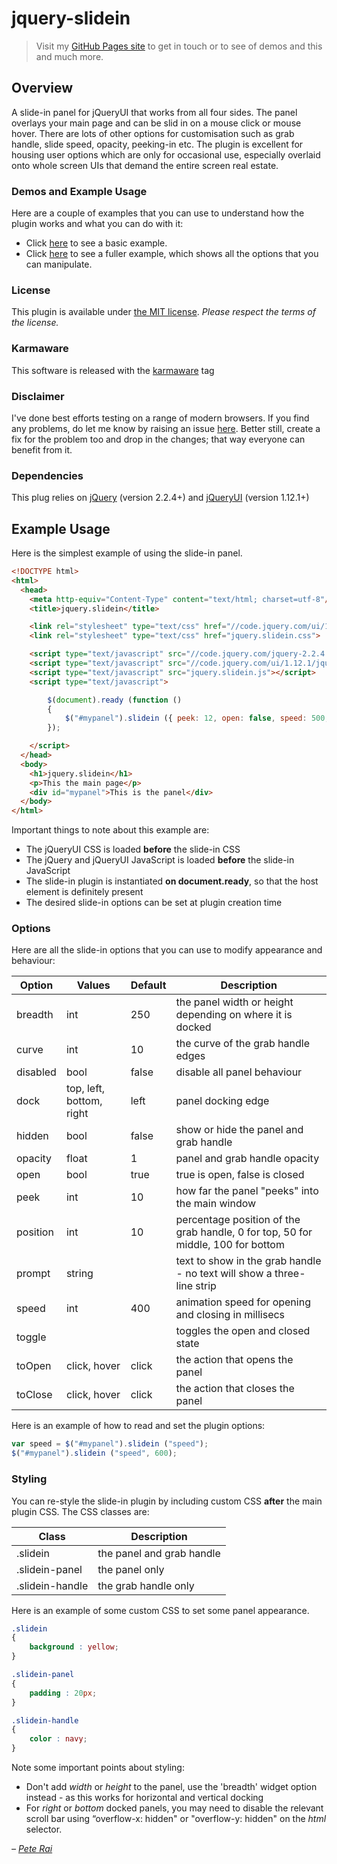 # jquery-slidein

> Visit my [GitHub Pages site](https://pete-rai.github.io/) to get in touch or to
see of demos and this and much more.

## Overview

A slide-in panel for jQueryUI that works from all four sides. The panel overlays
your main page and can be slid in on a mouse click or mouse hover. There are lots
of other options for customisation such as grab handle, slide speed, opacity,
peeking-in etc. The plugin is excellent for housing user options which are only for occasional use, especially overlaid onto whole screen UIs that demand the entire screen real estate.

### Demos and Example Usage

Here are a couple of examples that you can use to understand how the plugin works
and what you can do with it:

* Click [here](https://pete-rai.github.io/jquery-slidein/sample-slidein-basic.html) to see a basic example.
* Click [here](https://pete-rai.github.io/jquery-slidein/sample-slidein-full.html) to see a fuller example, which shows all the options that you can manipulate.

### License

This plugin is available under [the MIT license](https://github.com/pete-rai/jquery-slidein/blob/master/LICENSE). _Please respect the terms of the license._

### Karmaware

This software is released with the [karmaware](https://pete-rai.github.io/karmaware) tag

### Disclaimer

I've done best efforts testing on a range of modern browsers. If you find any problems,
do let me know by raising an issue [here](https://github.com/pete-rai/pete-rai.github.io/issues). Better still, create a fix for the problem too and drop
in the changes; that way everyone can benefit from it.

### Dependencies

This plug relies on [jQuery](https://jquery.com/) (version 2.2.4+) and [jQueryUI](https://jqueryui.com/) (version 1.12.1+)

## Example Usage

Here is the simplest example of using the slide-in panel.

```html
<!DOCTYPE html>
<html>
  <head>
    <meta http-equiv="Content-Type" content="text/html; charset=utf-8"/>
    <title>jquery.slidein</title>

    <link rel="stylesheet" type="text/css" href="//code.jquery.com/ui/1.12.1/themes/base/jquery-ui.css">
    <link rel="stylesheet" type="text/css" href="jquery.slidein.css">

    <script type="text/javascript" src="//code.jquery.com/jquery-2.2.4.min.js"></script>
    <script type="text/javascript" src="//code.jquery.com/ui/1.12.1/jquery-ui.min.js"></script>
    <script type="text/javascript" src="jquery.slidein.js"></script>
    <script type="text/javascript">

        $(document).ready (function ()  
        {
            $("#mypanel").slidein ({ peek: 12, open: false, speed: 500, opacity: 0.9 });  
        });

    </script>
  </head>
  <body>
    <h1>jquery.slidein</h1>
    <p>This the main page</p>
    <div id="mypanel">This is the panel</div>
  </body>
</html>
```

Important things to note about this example are:

* The jQueryUI CSS is loaded **before** the slide-in CSS
* The jQuery and jQueryUI JavaScript is loaded **before** the slide-in JavaScript
* The slide-in plugin is instantiated **on document.ready**, so that the host element is definitely present
* The desired slide-in options can be set at plugin creation time

### Options

Here are all the slide-in options that you can use to modify appearance and behaviour:

| Option | Values | Default | Description |
| --- | --- | --- | --- |
| breadth | int | 250 | the panel width or height depending on where it is docked |
| curve | int | 10 | the curve of the grab handle edges |
| disabled | bool | false | disable all panel behaviour |
| dock | top, left, bottom, right | left | panel docking edge |
| hidden | bool | false | show or hide the panel and grab handle |
| opacity | float | 1 | panel and grab handle opacity |
| open | bool | true | true is open, false is closed |
| peek | int | 10 | how far the panel "peeks" into the main window |
| position | int | 10 | percentage position of the grab handle, 0 for top, 50 for middle, 100 for bottom |
| prompt | string |  | text to show in the grab handle - no text will show a three-line strip |
| speed | int | 400 | animation speed for opening and closing in millisecs |
| toggle | | | toggles the open and closed state |
| toOpen | click, hover | click | the action that opens the panel |
| toClose | click, hover | click | the action that closes the panel |

Here is an example of how to read and set the plugin options:

```js
var speed = $("#mypanel").slidein ("speed");
$("#mypanel").slidein ("speed", 600);
```

### Styling

You can re-style the slide-in plugin by including custom CSS **after** the main plugin CSS. The CSS classes are:

| Class | Description |
| --- | --- |
| .slidein  | the panel and grab handle |
| .slidein-panel  | the panel only |
| .slidein-handle | the grab handle only |

Here is an example of some custom CSS to set some panel appearance.

```css
.slidein
{
    background : yellow;
}

.slidein-panel
{
    padding : 20px;
}

.slidein-handle
{
    color : navy;
}
```

Note some important points about styling:

* Don't add _width_ or _height_ to the panel, use the 'breadth' widget option instead - as this works for horizontal and vertical docking
* For _right_ or _bottom_ docked panels, you may need to disable the relevant scroll bar using “overflow-x: hidden" or "overflow-y: hidden" on the _html_ selector.

_– [Pete Rai](http://www.rai.org.uk/)_

